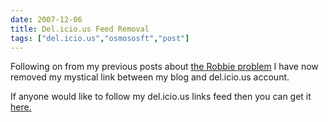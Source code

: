 ```yaml
---
date: 2007-12-06
title: Del.icio.us Feed Removal
tags: ["del.icio.us","osmososft","post"]
---
```

Following on from my previous posts about [the Robbie problem](http://simonmcmanus.com/2007/11/28/the-robbie-clutton-problem/ "the Robbie problem") I have now removed my mystical link between my blog and del.icio.us account.  
  
If anyone would like to follow my del.icio.us links feed then you can get it [here.](http://del.icio.us/simonmcmanus "here")

        